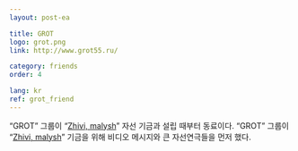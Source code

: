 ```yaml
---
layout: post-ea

title: GROT
logo: grot.png
link: http://www.grot55.ru/

category: friends
order: 4

lang: kr
ref: grot_friend
---
```


“GROT” 그룹이 “<a href="https://fondzhivimalysh.ru/" target="_blank">Zhivi, malysh</a>” 자선 기금과 설립 때부터 동료이다. 
“GROT” 그룹이 “<a href="https://fondzhivimalysh.ru/" target="_blank">Zhivi, malysh</a>” 기금을 위해 비디오 메시지와 큰 자선연극들을 먼저 했다.
